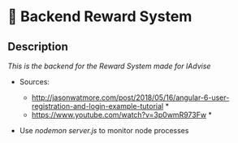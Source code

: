 # :wrench: Backend Reward System
## Description
*This is the backend for the Reward System made for IAdvise* 

- Sources:
  * http://jasonwatmore.com/post/2018/05/16/angular-6-user-registration-and-login-example-tutorial * 
  * https://www.youtube.com/watch?v=3p0wmR973Fw * 
  
- Use *nodemon server.js* to monitor node processes
